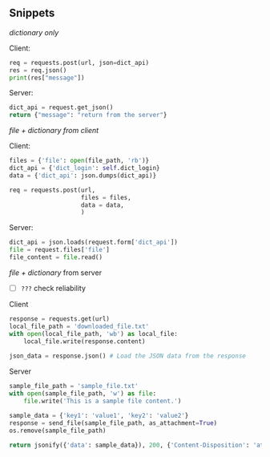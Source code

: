 ## Snippets

*dictionary only*

Client:

```python
req = requests.post(url, json=dict_api)
res = req.json()
print(res["message"])
```

Server: 
```python
dict_api = request.get_json()
return {"message": "return from the server"}
```


*file + dictionary from client*

Client:
```python
files = {'file': open(file_path, 'rb')}
dict_api = {'dict_login': self.dict_login}
data = {'dict_api': json.dumps(dict_api)}

req = requests.post(url, 
					files = files, 
					data = data,
					)

```

Server:
```python
dict_api = json.loads(request.form['dict_api'])
file = request.files['file']
file_content = file.read()
```


*file + dictionary* from server
- [ ] `???` check reliability

Client
```python
response = requests.get(url)
local_file_path = 'downloaded_file.txt'
with open(local_file_path, 'wb') as local_file:
	local_file.write(response.content)
		
json_data = response.json() # Load the JSON data from the response
```

Server
```python
sample_file_path = 'sample_file.txt'
with open(sample_file_path, 'w') as file:
	file.write('This is a sample file content.')

sample_data = {'key1': 'value1', 'key2': 'value2'}
response = send_file(sample_file_path, as_attachment=True)
os.remove(sample_file_path)

return jsonify({'data': sample_data}), 200, {'Content-Disposition': 'attachment; filename=sample_file.txt'}
```
